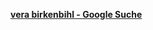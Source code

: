 [**vera birkenbihl - Google Suche**](https://www.google.de/search?q=vera+birkenbihl&ie=UTF-8&oe=UTF-8&hl=de-de&client=safari#scso=uid_WJc6IgACfvAKFG5B9QK_JQ_9:-19,uid_WJc6IgACfvAKFG5B9QK_JQ_9:-2,uid_WJc6IgACfvAKFG5B9QK_JQ_9:-16,uid_WJc6IgACfvAKFG5B9QK_JQ_9:-44,uid_WJc6IgACfvAKFG5B9QK_JQ_9:-32,uid_WJc6IgACfvAKFG5B9QK_JQ_9:-5,uid_WJc6IgACfvAKFG5B9QK_JQ_9:-1,uid_WJc6IgACfvAKFG5B9QK_JQ_9:-9,uid_WJc6IgACfvAKFG5B9QK_JQ_9:-3,uid_WJc6IgACfvAKFG5B9QK_JQ_9:-18,uid_WJc6IgACfvAKFG5B9QK_JQ_9:-16,uid_WJc6IgACfvAKFG5B9QK_JQ_9:-28,uid_WJc6IgACfvAKFG5B9QK_JQ_9:-2,uid_WJc6IgACfvAKFG5B9QK_JQ_9:-11,uid_WJc6IgACfvAKFG5B9QK_JQ_9:-2,uid_WJc6IgACfvAKFG5B9QK_JQ_9:305)